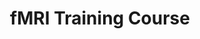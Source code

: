 ---
title: "fMRI Training Course"
project_id: 
date: 
conference_id: ""
presenters:
   - peter_bandettini
summary: "<p>fMRI Training Course, University of Texas, Dallas</p>"
file: /assets/presentations/T111.ppt
filename: T111.ppt
layout: presentation
---